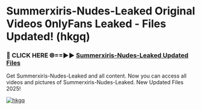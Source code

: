 # Summerxiris-Nudes-Leaked Original Videos 0nlyFans Leaked - Files Updated! (hkgq)

<h3>🔴 CLICK HERE 🌐==►► <a href="https://tinyurl.com/yc6ubb5a" rel="nofollow">Summerxiris-Nudes-Leaked Updated Files</a></h3>

Get Summerxiris-Nudes-Leaked and all content. Now you can access all videos and pictures of Summerxiris-Nudes-Leaked. New Updated Files 2025!

[![hkgq](https://i.imgur.com/7eu0CRL.gif)](https://tinyurl.com/yc6ubb5a)
